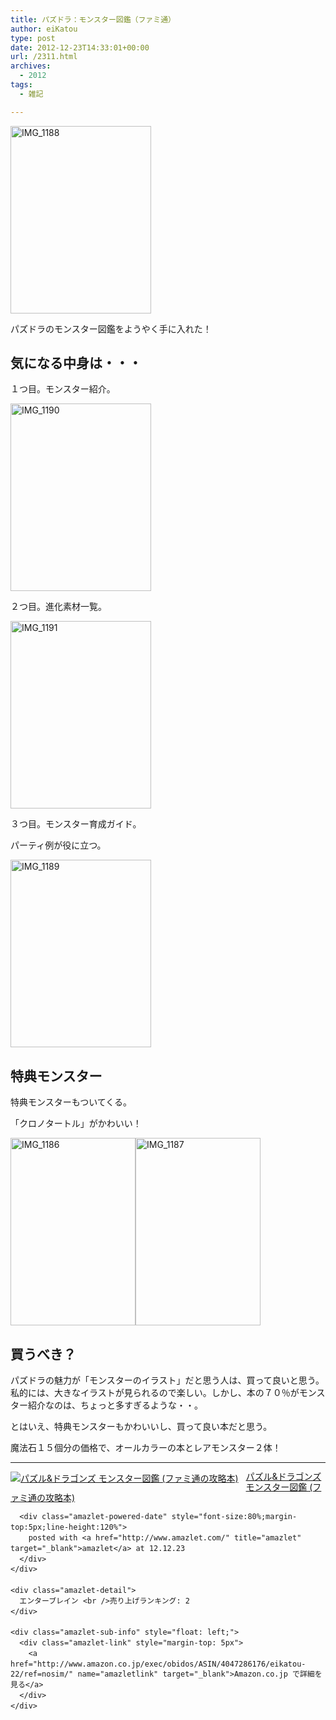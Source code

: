 ```yaml
---
title: パズドラ：モンスター図鑑（ファミ通）
author: eiKatou
type: post
date: 2012-12-23T14:33:01+00:00
url: /2311.html
archives:
  - 2012
tags:
  - 雑記

---
```

<img src="/uploads/2012/12/IMG_1188-225x300.jpg" alt="IMG_1188" width="225" height="300" class="alignnone size-medium wp-image-2314" srcset="/uploads/2012/12/IMG_1188-225x300.jpg 225w, /uploads/2012/12/IMG_1188-768x1024.jpg 768w, /uploads/2012/12/IMG_1188-624x832.jpg 624w, /uploads/2012/12/IMG_1188.jpg 1224w" sizes="(max-width: 225px) 100vw, 225px" />
  
パズドラのモンスター図鑑をようやく手に入れた！ 

<!--more-->

## 気になる中身は・・・

１つ目。モンスター紹介。
  
<img src="/uploads/2012/12/IMG_1190-225x300.jpg" alt="IMG_1190" width="225" height="300" class="alignnone size-medium wp-image-2316" srcset="/uploads/2012/12/IMG_1190-225x300.jpg 225w, /uploads/2012/12/IMG_1190-768x1024.jpg 768w, /uploads/2012/12/IMG_1190-624x832.jpg 624w, /uploads/2012/12/IMG_1190.jpg 1224w" sizes="(max-width: 225px) 100vw, 225px" />

２つ目。進化素材一覧。
  

<img src="/uploads/2012/12/IMG_1191-225x300.jpg" alt="IMG_1191" width="225" height="300" class="alignnone size-medium wp-image-2319" srcset="/uploads/2012/12/IMG_1191-225x300.jpg 225w, /uploads/2012/12/IMG_1191-768x1024.jpg 768w, /uploads/2012/12/IMG_1191-624x832.jpg 624w, /uploads/2012/12/IMG_1191.jpg 1224w" sizes="(max-width: 225px) 100vw, 225px" /> 

３つ目。モンスター育成ガイド。
  
パーティ例が役に立つ。
  

<img src="/uploads/2012/12/IMG_1189-225x300.jpg" alt="IMG_1189" width="225" height="300" class="alignnone size-medium wp-image-2315" srcset="/uploads/2012/12/IMG_1189-225x300.jpg 225w, /uploads/2012/12/IMG_1189-768x1024.jpg 768w, /uploads/2012/12/IMG_1189-624x832.jpg 624w, /uploads/2012/12/IMG_1189.jpg 1224w" sizes="(max-width: 225px) 100vw, 225px" /> 

## 特典モンスター

特典モンスターもついてくる。
  
「クロノタートル」がかわいい！
  
<img src="/uploads/2012/12/IMG_1186-200x300.jpg" alt="IMG_1186" width="200" height="300" class="alignnone size-medium wp-image-2312" srcset="/uploads/2012/12/IMG_1186-200x300.jpg 200w, /uploads/2012/12/IMG_1186.jpg 320w" sizes="(max-width: 200px) 100vw, 200px" /><img src="/uploads/2012/12/IMG_1187-200x300.jpg" alt="IMG_1187" width="200" height="300" class="alignnone size-medium wp-image-2313" srcset="/uploads/2012/12/IMG_1187-200x300.jpg 200w, /uploads/2012/12/IMG_1187.jpg 320w" sizes="(max-width: 200px) 100vw, 200px" />

## 買うべき？

パズドラの魅力が「モンスターのイラスト」だと思う人は、買って良いと思う。私的には、大きなイラストが見られるので楽しい。しかし、本の７０％がモンスター紹介なのは、ちょっと多すぎるような・・。

とはいえ、特典モンスターもかわいいし、買って良い本だと思う。
  
魔法石１５個分の価格で、オールカラーの本とレアモンスター２体！

* * *

<div class="amazlet-box" style="margin-bottom:0px;">
  <div class="amazlet-image" style="float:left;margin:0px 12px 1px 0px;">
    <a href="http://www.amazon.co.jp/exec/obidos/ASIN/4047286176/eikatou-22/ref=nosim/" name="amazletlink" target="_blank"><img src="http://ecx.images-amazon.com/images/I/61CkzpQ-oWL._SL160_.jpg" alt="パズル&#038;ドラゴンズ モンスター図鑑 (ファミ通の攻略本)" style="border: none;" /></a>
  </div>
  
  <div class="amazlet-info" style="line-height:120%; margin-bottom: 10px">
    <div class="amazlet-name" style="margin-bottom:10px;line-height:120%">
      <a href="http://www.amazon.co.jp/exec/obidos/ASIN/4047286176/eikatou-22/ref=nosim/" name="amazletlink" target="_blank">パズル&ドラゴンズ モンスター図鑑 (ファミ通の攻略本)</a></p> 
      
      <div class="amazlet-powered-date" style="font-size:80%;margin-top:5px;line-height:120%">
        posted with <a href="http://www.amazlet.com/" title="amazlet" target="_blank">amazlet</a> at 12.12.23
      </div>
    </div>
    
    <div class="amazlet-detail">
      エンターブレイン <br />売り上げランキング: 2
    </div>
    
    <div class="amazlet-sub-info" style="float: left;">
      <div class="amazlet-link" style="margin-top: 5px">
        <a href="http://www.amazon.co.jp/exec/obidos/ASIN/4047286176/eikatou-22/ref=nosim/" name="amazletlink" target="_blank">Amazon.co.jp で詳細を見る</a>
      </div>
    </div>
  </div>
  
  <div class="amazlet-footer" style="clear: left">
  </div>
</div>
